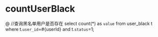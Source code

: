 countUserBlack
===
@ //查询黑名单用户是否存在
select count(*) as `value` 
from user_black  t
where t.`user_id`=#{userId} and t.`status`=1;